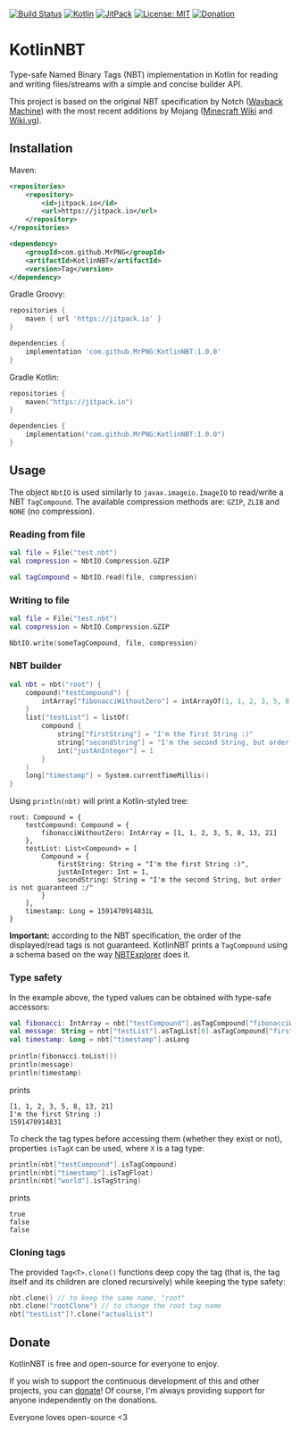 [![Build Status](https://travis-ci.com/luizrcs/KotlinNBT.svg?branch=master)](https://travis-ci.com/luizrcs/KotlinNBT)
[![Kotlin](https://img.shields.io/badge/kotlin-1.3.72-red)](https://kotlinlang.org/)
[![JitPack](https://jitpack.io/v/luizrcs/KotlinNBT.svg)](https://jitpack.io/#luizrcs/KotlinNBT)
[![License: MIT](https://img.shields.io/github/license/luizrcs/KotlinNBT)](https://opensource.org/licenses/MIT)
[![Donation](https://img.shields.io/badge/donate-DonorBox-blue)](https://donorbox.org/luizrcs)


# KotlinNBT

Type-safe Named Binary Tags (NBT) implementation in Kotlin for reading and writing files/streams with a simple and
concise builder API.

This project is based on the original NBT specification by Notch ([Wayback Machine][WebArchive]) with the most recent
additions by Mojang ([Minecraft Wiki][Gamepedia] and [Wiki.vg][WikiVG]).

## Installation

Maven:

```xml
<repositories>
    <repository>
        <id>jitpack.io</id>
        <url>https://jitpack.io</url>
    </repository>
</repositories>
```

```xml
<dependency>
    <groupId>com.github.MrPNG</groupId>
    <artifactId>KotlinNBT</artifactId>
    <version>Tag</version>
</dependency>
```

Gradle Groovy:

```groovy
repositories {
    maven { url 'https://jitpack.io' }
}
```

```groovy
dependencies {
    implementation 'com.github.MrPNG:KotlinNBT:1.0.0'
}
```

Gradle Kotlin:

```kotlin
repositories {
    maven("https://jitpack.io")
}
```

```kotlin
dependencies {
    implementation("com.github.MrPNG:KotlinNBT:1.0.0")
}
```

## Usage

The object `NbtIO` is used similarly to `javax.imageio.ImageIO` to read/write a NBT `TagCompound`. The available
compression methods are: `GZIP`, `ZLIB` and `NONE` (no compression).

### Reading from file

```kotlin
val file = File("test.nbt")
val compression = NbtIO.Compression.GZIP

val tagCompound = NbtIO.read(file, compression)
```

### Writing to file

```kotlin
val file = File("test.nbt")
val compression = NbtIO.Compression.GZIP

NbtIO.write(someTagCompound, file, compression)
```

### NBT builder

```kotlin
val nbt = nbt("root") {
    compound("testCompound") {
        intArray["fibonacciWithoutZero"] = intArrayOf(1, 1, 2, 3, 5, 8, 13, 21)
    }
    list["testList"] = listOf(
        compound {
            string["firstString"] = "I'm the first String :)"
            string["secondString"] = "I'm the second String, but order is not guaranteed :/"
            int["justAnInteger"] = 1
        }
    )
    long["timestamp"] = System.currentTimeMillis()
}
```

Using `println(nbt)` will print a Kotlin-styled tree:

```
root: Compound = {
    testCompound: Compound = {
        fibonacciWithoutZero: IntArray = [1, 1, 2, 3, 5, 8, 13, 21]
    },
    testList: List<Compound> = [
        Compound = {
            firstString: String = "I'm the first String :)",
            justAnInteger: Int = 1,
            secondString: String = "I'm the second String, but order is not guaranteed :/"
        }
    ],
    timestamp: Long = 1591470914831L
}
```

**Important:** according to the NBT specification, the order of the displayed/read tags is not guaranteed. KotlinNBT
prints a `TagCompound` using a schema based on the way [NBTExplorer][NBTExplorer] does it.

### Type safety

In the example above, the typed values can be obtained with type-safe accessors:

```kotlin
val fibonacci: IntArray = nbt["testCompound"].asTagCompound["fibonacciWithoutZero"].asIntArray
val message: String = nbt["testList"].asTagList[0].asTagCompound["firstString"].asString
val timestamp: Long = nbt["timestamp"].asLong
	
println(fibonacci.toList())
println(message)
println(timestamp)
``` 

prints

```
[1, 1, 2, 3, 5, 8, 13, 21]
I'm the first String :)
1591470914831
```

To check the tag types before accessing them (whether they exist or not), properties `isTagX` can be used, where `X` is
a tag type:

```kotlin
println(nbt["testCompound"].isTagCompound)
println(nbt["timestamp"].isTagFloat)
println(nbt["world"].isTagString)
```

prints

```
true
false
false
```

### Cloning tags

The provided `Tag<T>.clone()` functions deep copy the tag (that is, the tag itself and its children are cloned
recursively) while keeping the type safety:

```kotlin
nbt.clone() // to keep the same name, "root"
nbt.clone("rootClone") // to change the root tag name
nbt["testList"]?.clone("actualList")
```

## Donate

KotlinNBT is free and open-source for everyone to enjoy.

If you wish to support the continuous development of this and other projects, you can [donate][Donation]! Of course,
I'm always providing support for anyone independently on the donations.

Everyone loves open-source <3  

[WebArchive]: https://web.archive.org/web/20100124085747/http://www.minecraft.net/docs/NBT.txt
[Gamepedia]: https://minecraft.gamepedia.com/NBT_format
[WikiVG]: https://wiki.vg/NBT
[NBTExplorer]: https://github.com/jaquadro/NBTExplorer
[Donation]: https://donorbox.org/luizrcs